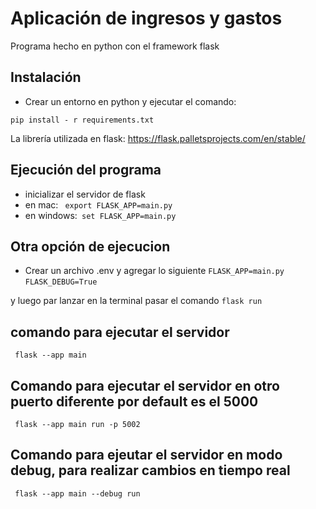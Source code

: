 # Aplicación de ingresos y gastos

Programa hecho en python con el framework flask

## Instalación
- Crear un entorno en python y ejecutar el comando:
```
pip install - r requirements.txt
```
La librería utilizada en flask: https://flask.palletsprojects.com/en/stable/

## Ejecución del programa
- inicializar el servidor de flask
- en mac: ``` export FLASK_APP=main.py``` 
- en windows:``` set FLASK_APP=main.py```

## Otra opción de ejecucion
- Crear un archivo .env y agregar lo siguiente
```FLASK_APP=main.py```
```FLASK_DEBUG=True```

y luego par lanzar en la terminal pasar el comando
```flask run```

## comando para ejecutar el servidor
``` flask --app main``` 

## Comando para ejecutar el servidor en otro puerto diferente por default es el 5000
``` flask --app main run -p 5002``` 

## Comando para ejeutar el servidor en modo debug, para realizar cambios en tiempo real 
``` flask --app main --debug run``` 